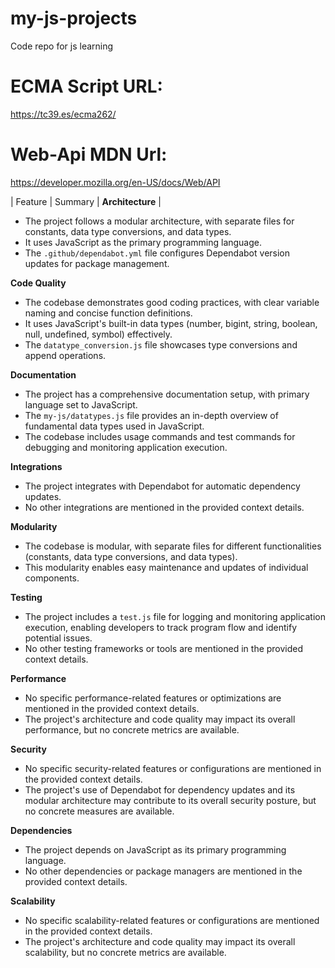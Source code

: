 # my-js-projects
Code repo for js learning

# ECMA Script URL:

https://tc39.es/ecma262/

# Web-Api MDN Url:

https://developer.mozilla.org/en-US/docs/Web/API

| Feature         | Summary       | **Architecture**  | <ul><li>The project follows a modular architecture, with separate files for constants, data type conversions, and data types.</li><li>It uses JavaScript as the primary programming language.</li><li>The `.github/dependabot.yml` file configures Dependabot version updates for package management.</li></ul>**Code Quality**<ul><li>The codebase demonstrates good coding practices, with clear variable naming and concise function definitions.</li><li>It uses JavaScript's built-in data types (number, bigint, string, boolean, null, undefined, symbol) effectively.</li><li>The `datatype_conversion.js` file showcases type conversions and append operations.</li></ul> **Documentation** <ul><li>The project has a comprehensive documentation setup, with primary language set to JavaScript.</li><li>The `my-js/datatypes.js` file provides an in-depth overview of fundamental data types used in JavaScript.</li><li>The codebase includes usage commands and test commands for debugging and monitoring application execution.</li></ul> **Integrations** <ul><li>The project integrates with Dependabot for automatic dependency updates.</li><li>No other integrations are mentioned in the provided context details.</li></ul> **Modularity** <ul><li>The codebase is modular, with separate files for different functionalities (constants, data type conversions, and data types).</li><li>This modularity enables easy maintenance and updates of individual components.</li></ul> **Testing** <ul><li>The project includes a `test.js` file for logging and monitoring application execution, enabling developers to track program flow and identify potential issues.</li><li>No other testing frameworks or tools are mentioned in the provided context details.</li></ul> **Performance** <ul><li>No specific performance-related features or optimizations are mentioned in the provided context details.</li><li>The project's architecture and code quality may impact its overall performance, but no concrete metrics are available.</li></ul> **Security** <ul><li>No specific security-related features or configurations are mentioned in the provided context details.</li><li>The project's use of Dependabot for dependency updates and its modular architecture may contribute to its overall security posture, but no concrete measures are available.</li></ul> **Dependencies** <ul><li>The project depends on JavaScript as its primary programming language.</li><li>No other dependencies or package managers are mentioned in the provided context details.</li></ul> **Scalability** <ul><li>No specific scalability-related features or configurations are mentioned in the provided context details.</li><li>The project's architecture and code quality may impact its overall scalability, but no concrete metrics are available.</li></ul>


